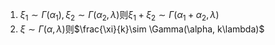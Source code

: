 1. $\xi_1\sim\Gamma(\alpha_1),\xi_2\sim\Gamma(\alpha_2, \lambda)$则$\xi_1 + \xi_2 \sim \Gamma(\alpha_1+\alpha_2, \lambda)$
2. $\xi\sim\Gamma(\alpha, \lambda)$则$\frac{\xi}{k}\sim \Gamma(\alpha, k\lambda)$
